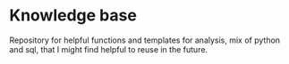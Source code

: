 # Knowledge base

Repository for helpful functions and templates for analysis, mix of python and sql, that I might find helpful to reuse in the future. 
